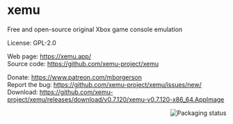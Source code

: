 # xemu

Free and open-source original Xbox game console emulation

License: GPL-2.0

Web page: https://xemu.app/  
Source code: https://github.com/xemu-project/xemu

Donate: https://www.patreon.com/mborgerson  
Report the bug: https://github.com/xemu-project/xemu/issues/new/  
Download: https://github.com/xemu-project/xemu/releases/download/v0.7.120/xemu-v0.7.120-x86_64.AppImage

<a href="https://repology.org/project/xemu/versions">
    <img src="https://repology.org/badge/vertical-allrepos/xemu.svg" alt="Packaging status" align="right">
</a>
